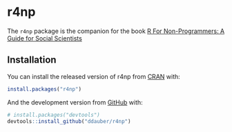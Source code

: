 
<!-- README.md is generated from README.Rmd. Please edit that file -->

# r4np

<!-- badges: start -->
<!-- badges: end -->

The `r4np` package is the companion for the book [R For Non-Programmers:
A Guide for Social
Scientists](https://github.com/ddauber/R-for-Non-Programmers "R For Non-Programmers")

## Installation

You can install the released version of r4np from
[CRAN](https://CRAN.R-project.org) with:

``` r
install.packages("r4np")
```

And the development version from [GitHub](https://github.com/) with:

``` r
# install.packages("devtools")
devtools::install_github("ddauber/r4np")
```
